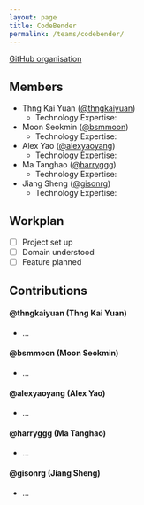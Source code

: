 ```yaml
---
layout: page
title: CodeBender
permalink: /teams/codebender/
---
```

[GitHub organisation](https://github.com/nus-fboa2016-cb)
 
## Members
 - Thng Kai Yuan ([@thngkaiyuan](http://cs3281-2.blogspot.sg/))
   - Technology Expertise:
 - Moon Seokmin ([@bsmmoon](http://moonmoon3281.blogspot.sg/))
   - Technology Expertise:
 - Alex Yao ([@alexyaoyang](http://alexyy.com/))
   - Technology Expertise:
 - Ma Tanghao ([@harryggg](https://blog.nus.edu.sg/matanghao/))
   - Technology Expertise:
 - Jiang Sheng ([@gisonrg](http://blog.gisonrg.me/))
   - Technology Expertise:

## Workplan

* [ ] Project set up
* [ ] Domain understood
* [ ] Feature planned

## Contributions
 
#### @thngkaiyuan (Thng Kai Yuan)
* ...

#### @bsmmoon (Moon Seokmin)
* ...

#### @alexyaoyang (Alex Yao)
* ...

#### @harryggg (Ma Tanghao)
* ...

#### @gisonrg (Jiang Sheng)
* ...
